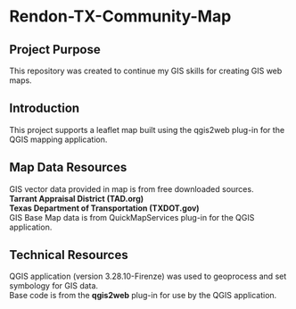 # Rendon-TX-Community-Map

## Project Purpose
This repository was created to continue my GIS skills for creating GIS web maps.

## Introduction
This project supports a leaflet map built using the qgis2web plug-in for the QGIS mapping application.  

## Map Data Resources
GIS vector data provided in map is from free downloaded sources.\
	**Tarrant Appraisal District (TAD.org)**\
	**Texas Department of Transportation (TXDOT.gov)**\
GIS Base Map data is from QuickMapServices plug-in for the QGIS application.

## Technical Resources
QGIS application (version 3.28.10-Firenze) was used to geoprocess and set symbology for GIS data.  
Base code is from the **qgis2web** plug-in for use by the QGIS application.


